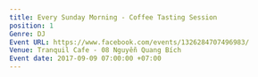 ```yaml
---
title: Every Sunday Morning - Coffee Tasting Session
position: 1
Genre: DJ
Event URL: https://www.facebook.com/events/1326284707496983/
Venue: Tranquil Cafe - 08 Nguyễn Quang Bích
Event date: 2017-09-09 07:00:00 +07:00
---
```


